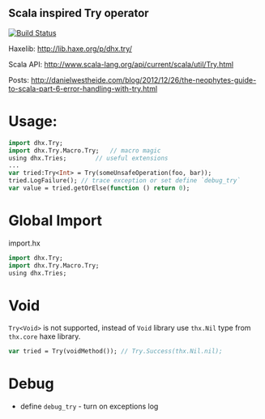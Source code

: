 ## Scala inspired Try operator

[![Build Status](https://travis-ci.org/profelis/dhx.try.svg?branch=master)](https://travis-ci.org/profelis/dhx.try)

Haxelib: http://lib.haxe.org/p/dhx.try/

Scala API: http://www.scala-lang.org/api/current/scala/util/Try.html

Posts:
http://danielwestheide.com/blog/2012/12/26/the-neophytes-guide-to-scala-part-6-error-handling-with-try.html

# Usage:
```haxe
import dhx.Try;
import dhx.Try.Macro.Try;   // macro magic
using dhx.Tries;        // useful extensions
...
var tried:Try<Int> = Try(someUnsafeOperation(foo, bar));
tried.LogFailure(); // trace exception or set define `debug_try`
var value = tried.getOrElse(function () return 0);
```

# Global Import
import.hx
```haxe
import dhx.Try;
import dhx.Try.Macro.Try;
using dhx.Tries;
```

# Void

`Try<Void>` is not supported, instead of `Void` library use `thx.Nil` type from `thx.core` haxe library.
```haxe
var tried = Try(voidMethod()); // Try.Success(thx.Nil.nil);
```

# Debug
- define `debug_try` - turn on exceptions log

